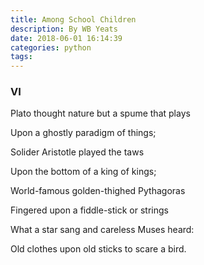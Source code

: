 ```yaml
---
title: Among School Children
description: By WB Yeats
date: 2018-06-01 16:14:39
categories: python
tags: 
---
```


### VI  

Plato thought nature but a spume that plays  

Upon a ghostly paradigm of things;  

Solider Aristotle played the taws 

Upon the bottom of a king of kings;  

World-famous golden-thighed Pythagoras 

Fingered upon a fiddle-stick or strings  

What a star sang and careless Muses heard:  

Old clothes upon old sticks to scare a bird.  



